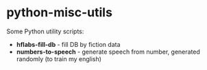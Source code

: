 # python-misc-utils
Some Python utility scripts:
* **hflabs-fill-db** - fill DB by fiction data
* **numbers-to-speech** - generate speech from number, generated randomly (to train my english)
